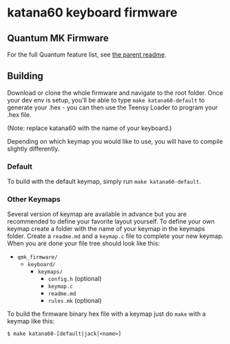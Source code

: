 katana60 keyboard firmware
======================

## Quantum MK Firmware

For the full Quantum feature list, see [the parent readme](/).

## Building

Download or clone the whole firmware and navigate to the root folder. Once your dev env is setup, you'll be able to type `make katana60-default` to generate your .hex - you can then use the Teensy Loader to program your .hex file. 

(Note: replace katana60 with the name of your keyboard.)

Depending on which keymap you would like to use, you will have to compile slightly differently.

### Default

To build with the default keymap, simply run `make katana60-default`.

### Other Keymaps

Several version of keymap are available in advance but you are recommended to define your favorite layout yourself. To define your own keymap create a folder with the name of your keymap in the keymaps folder. Create a `readme.md` and a `keymap.c` file to complete your new keymap. When you are done your file tree should look like this:

* `qmk_firmware/`
  * `keyboard/`
    * `keymaps/`
      * `config.h` (optional)
      * `keymap.c`
      * `readme.md`
      * `rules.mk` (optional)

To build the firmware binary hex file with a keymap just do `make` with a keymap like this:

```
$ make katana60-[default|jack|<name>]
```
